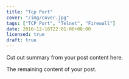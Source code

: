 ```yaml
---
title: "Tcp Port"
cover: "/img/cover.jpg"
tags: ["TCP Port", "Telnet", "Firewall"]
date: 2016-12-16T22:01:06+08:00
licensed: true
draft: true
---
```


Cut out summary from your post content here.

<!--more-->

The remaining content of your post.
